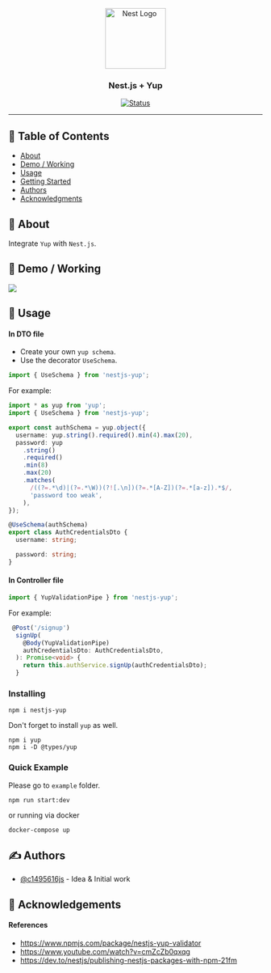 <p align="center">
  <a href="http://nestjs.com/" target="blank"><img src="https://nestjs.com/img/logo-small.svg" width="120" alt="Nest Logo" /></a>
</p>

<h3 align="center">Nest.js + Yup</h3>

<div align="center">

[![Status](https://img.shields.io/badge/status-active-success.svg)]()

</div>

---

## 📝 Table of Contents

- [About](#about)
- [Demo / Working](#demo)
- [Usage](#usage)
- [Getting Started](#getting_started)
- [Authors](#authors)
- [Acknowledgments](#acknowledgement)

## 🧐 About <a name = "about"></a>

Integrate `Yup` with `Nest.js`.

## 🎥 Demo / Working <a name = "demo"></a>

![](https://i.imgur.com/G8XBhJB.png)

## 🎈 Usage <a name = "usage"></a>

#### In DTO file

- Create your own `yup schema`.
- Use the decorator `UseSchema`.

```ts
import { UseSchema } from 'nestjs-yup';
```

For example:

```ts
import * as yup from 'yup';
import { UseSchema } from 'nestjs-yup';

export const authSchema = yup.object({
  username: yup.string().required().min(4).max(20),
  password: yup
    .string()
    .required()
    .min(8)
    .max(20)
    .matches(
      /((?=.*\d)|(?=.*\W))(?![.\n])(?=.*[A-Z])(?=.*[a-z]).*$/,
      'password too weak',
    ),
});

@UseSchema(authSchema)
export class AuthCredentialsDto {
  username: string;

  password: string;
}
```

#### In Controller file

```ts
import { YupValidationPipe } from 'nestjs-yup';
```

For example:

```ts
 @Post('/signup')
  signUp(
    @Body(YupValidationPipe)
    authCredentialsDto: AuthCredentialsDto,
  ): Promise<void> {
    return this.authService.signUp(authCredentialsDto);
  }
```

### Installing

```
npm i nestjs-yup
```

Don't forget to install `yup` as well.

```
npm i yup
npm i -D @types/yup
```

### Quick Example

Please go to `example` folder.

```
npm run start:dev
```

or running via docker

```
docker-compose up
```

## ✍️ Authors <a name = "authors"></a>

- [@c1495616js](https://github.com/c1495616js) - Idea & Initial work

## 🎉 Acknowledgements <a name = "acknowledgement"></a>

#### References

- https://www.npmjs.com/package/nestjs-yup-validator
- https://www.youtube.com/watch?v=cmZcZb0qxqg
- https://dev.to/nestjs/publishing-nestjs-packages-with-npm-21fm
